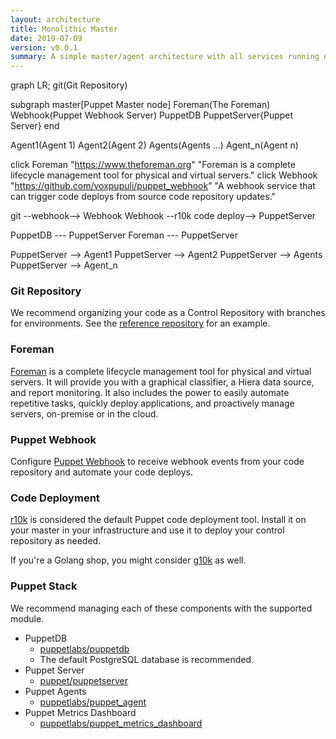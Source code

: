 ```yaml
---
layout: architecture
title: Monolithic Master
date: 2019-07-09
version: v0.0.1
summary: A simple master/agent architecture with all services running on one master.
---
```


<div class="mermaid">
  graph LR;
  git(Git Repository)

  subgraph master[Puppet Master node]
    Foreman(The Foreman)
    Webhook(Puppet Webhook Server)
    PuppetDB
    PuppetServer{Puppet Server}
  end

  Agent1(Agent 1)
  Agent2(Agent 2)
  Agents(Agents ...)
  Agent_n(Agent n)

  click Foreman "https://www.theforeman.org" "Foreman is a complete lifecycle management tool for physical and virtual servers."
  click Webhook "https://github.com/voxpupuli/puppet_webhook" "A webhook service that can trigger code deploys from source code repository updates."

  git --webhook--> Webhook
  Webhook --r10k code deploy--> PuppetServer

  PuppetDB --- PuppetServer
  Foreman --- PuppetServer

  PuppetServer --> Agent1
  PuppetServer --> Agent2
  PuppetServer --> Agents
  PuppetServer --> Agent_n
</div>


### Git Repository

We recommend organizing your code as a Control Repository with branches for
environments. See the [reference repository](https://github.com/puppetlabs/control-repo)
for an example.


### Foreman

[Foreman](https://www.theforeman.org) is a complete lifecycle management tool
for physical and virtual servers. It will provide you with a graphical
classifier, a Hiera data source, and report monitoring. It also includes the
power to easily automate repetitive tasks, quickly deploy applications, and
proactively manage servers, on-premise or in the cloud.


### Puppet Webhook

Configure [Puppet Webhook](https://github.com/voxpupuli/puppet_webhook) to receive
webhook events from your code repository and automate your code deploys.

### Code Deployment

[r10k](https://github.com/puppetlabs/r10k) is considered the default Puppet code
deployment tool. Install it on your master in your infrastructure and use it to
deploy your control repository as needed.

If you're a Golang shop, you might consider [g10k](https://github.com/xorpaul/g10k) as well.


### Puppet Stack

We recommend managing each of these components with the supported module.

* PuppetDB
    * [puppetlabs/puppetdb](https://forge.puppet.com/puppetlabs/puppetdb)
    * The default PostgreSQL database is recommended.
* Puppet Server
    * [puppet/puppetserver](https://forge.puppet.com/puppet/puppetserver)
* Puppet Agents
    * [puppetlabs/puppet_agent](https://forge.puppet.com/puppetlabs/puppet_agent)
* Puppet Metrics Dashboard
    * [puppetlabs/puppet_metrics_dashboard](https://forge.puppet.com/puppetlabs/puppet_metrics_dashboard)
